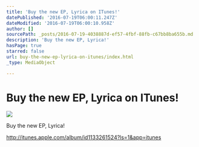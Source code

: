 ```yaml
---
title: 'Buy the new EP, Lyrica on ITunes!'
datePublished: '2016-07-19T06:00:11.247Z'
dateModified: '2016-07-19T06:00:10.958Z'
author: []
sourcePath: _posts/2016-07-19-4038887d-ef57-4fbf-88fb-c67bb8ba655b.md
description: 'Buy the new EP, Lyrica!'
hasPage: true
starred: false
url: buy-the-new-ep-lyrica-on-itunes/index.html
_type: MediaObject

---
```

# Buy the new EP, Lyrica on ITunes!
![](https://the-grid-user-content.s3-us-west-2.amazonaws.com/846f712e-bfaa-4c8f-b709-d18f6702f9c9.jpg)

Buy the new EP, Lyrica!

http://itunes.apple.com/album/id1133261524?ls=1&app=itunes